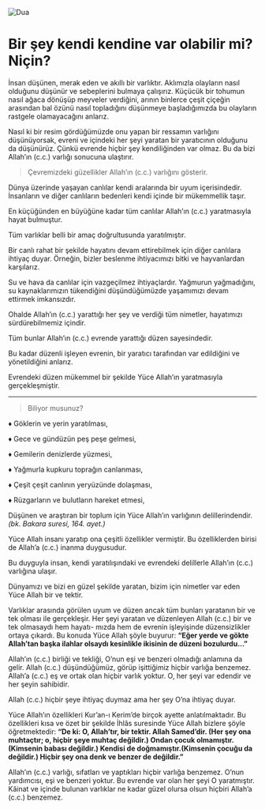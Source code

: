 [//]: # (# Allah&#40;cc&#41; Vardır ve Birdir)
![Dua](resource:assets/images/allah_3858928.png)

# Bir şey kendi kendine var olabilir mi? Niçin?




İnsan düşünen, merak eden ve akıllı bir varlıktır. Aklımızla olayların nasıl olduğunu düşünür ve sebeplerini bulmaya çalışırız. Küçücük bir tohumun nasıl ağaca dönüşüp meyveler verdiğini, arının binlerce çeşit çiçeğin arasından bal özünü nasıl topladığını düşünmeye başladığımızda bu olayların rastgele olamayacağını anlarız.

Nasıl ki bir resim gördüğümüzde onu yapan bir ressamın varlığını düşünüyorsak,
evreni ve içindeki her şeyi yaratan bir yaratıcının olduğunu da düşünürüz. Çünkü
evrende hiçbir şey kendiliğinden var olmaz. Bu da bizi Allah’ın (c.c.) varlığı sonucuna ulaştırır.

> Çevremizdeki güzellikler Allah’ın (c.c.) varlığını gösterir.

Dünya üzerinde yaşayan canlılar kendi aralarında bir uyum içerisindedir. İnsanların ve diğer canlıların bedenleri kendi içinde bir mükemmellik taşır. 

En küçüğünden en büyüğüne kadar tüm canlılar Allah’ın (c.c.) yaratmasıyla hayat bulmuştur. 

Tüm varlıklar belli bir amaç doğrultusunda yaratılmıştır. 

Bir canlı rahat bir şekilde hayatını devam ettirebilmek için diğer canlılara ihtiyaç duyar. Örneğin, bizler beslenme ihtiyacımızı bitki ve hayvanlardan karşılarız. 

Su ve hava da canlılar için vazgeçilmez ihtiyaçlardır. Yağmurun yağmadığını, su kaynaklarımızın tükendiğini düşündüğümüzde yaşamımızı devam ettirmek imkansızdır. 

Ohalde Allah’ın (c.c.) yarattığı her şey ve verdiği tüm nimetler, hayatımızı sürdürebilmemiz içindir. 

Tüm bunlar Allah’ın (c.c.) evrende yarattığı düzen sayesindedir.

Bu kadar düzenli işleyen evrenin, bir yaratıcı tarafından var edildiğini ve yönetildiğini anlarız. 

Evrendeki düzen mükemmel bir şekilde Yüce Allah’ın yaratmasıyla gerçekleşmiştir.

---

> Biliyor musunuz?

♦️ Göklerin ve yerin yaratılması,

♦️ Gece ve gündüzün peş peşe gelmesi,

♦️ Gemilerin denizlerde yüzmesi,

♦️ Yağmurla kupkuru toprağın canlanması,

♦️ Çeşit çeşit canlının yeryüzünde dolaşması,

♦️ Rüzgarların ve bulutların hareket etmesi,

Düşünen ve araştıran bir toplum için Yüce Allah’ın varlığının delillerindendir. *(bk. Bakara suresi, 164. ayet.)*

Yüce Allah insanı yaratıp ona çeşitli özellikler vermiştir. Bu özelliklerden birisi de Allah’a (c.c.) inanma duygusudur. 

Bu duyguyla insan, kendi yaratılışındaki ve evrendeki delillerle Allah’ın (c.c.) varlığına ulaşır.

Dünyamızı ve bizi en güzel şekilde yaratan, bizim için nimetler var eden Yüce Allah bir ve tektir. 

Varlıklar arasında görülen uyum ve düzen ancak tüm bunları yaratanın bir ve tek olması ile gerçekleşir. Her şeyi yaratan ve düzenleyen Allah (c.c.) bir ve tek olmasaydı hem hayatı-
mızda hem de evrenin işleyişinde düzensizlikler ortaya çıkardı. Bu konuda Yüce Allah şöyle buyurur: **“Eğer yerde ve gökte Allah’tan başka ilahlar olsaydı kesinlikle ikisinin de düzeni bozulurdu...”**

Allah’ın (c.c.) birliği ve tekliği, O’nun eşi ve benzeri olmadığı anlamına da gelir. Allah (c.c.) düşündüğümüz, görüp işittiğimiz hiçbir varlığa benzemez. Allah’a (c.c.) eş ve ortak olan hiçbir varlık yoktur. O, her şeyi var edendir ve her şeyin sahibidir. 

Allah (c.c.) hiçbir şeye ihtiyaç duymaz ama her şey O’na ihtiyaç duyar. 

Yüce Allah’ın özellikleri Kur’an-ı Kerim’de birçok ayette anlatılmaktadır. Bu özellikleri kısa ve özet bir şekilde İhlâs suresinde Yüce Allah bizlere şöyle öğretmektedir: **“De ki: O, Allah’tır, bir tektir. Allah Samed’dir. (Her şey ona muhtaçtır; o, hiçbir şeye muhtaç değildir.) Ondan çocuk olmamıştır. (Kimsenin babası değildir.) Kendisi de doğmamıştır.(Kimsenin çocuğu da değildir.) Hiçbir şey ona denk ve benzer de değildir.”**

Allah’ın (c.c.) varlığı, sıfatları ve yaptıkları hiçbir varlığa benzemez. O’nun yardımcısı, eşi ve benzeri yoktur. Bu evrende var olan her şeyi O yaratmıştır. Kâinat ve içinde bulunan varlıklar ne kadar güzel olursa olsun hiçbiri Allah’a (c.c.) benzemez.
